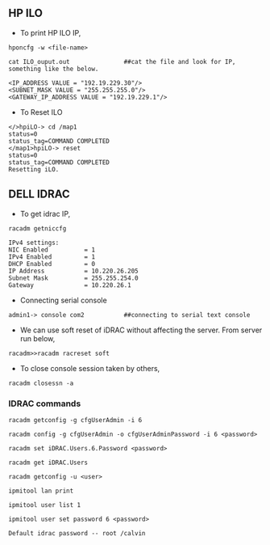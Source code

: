 ## HP ILO

- To print HP ILO IP,

```
hponcfg -w <file-name>
			
cat ILO_ouput.out				##cat the file and look for IP, something like the below.

<IP_ADDRESS VALUE = "192.19.229.30"/>
<SUBNET_MASK VALUE = "255.255.255.0"/>
<GATEWAY_IP_ADDRESS VALUE = "192.19.229.1"/>
```

- To Reset ILO

```
</>hpiLO-> cd /map1
status=0
status_tag=COMMAND COMPLETED
</map1>hpiLO-> reset
status=0
status_tag=COMMAND COMPLETED
Resetting iLO.
```

## DELL IDRAC

- To get idrac IP,
	
```
racadm getniccfg

IPv4 settings:
NIC Enabled          = 1
IPv4 Enabled         = 1
DHCP Enabled         = 0
IP Address           = 10.220.26.205
Subnet Mask          = 255.255.254.0
Gateway              = 10.220.26.1
```

- Connecting serial console

```
admin1-> console com2			##connecting to serial text console
```

- We can use soft reset of iDRAC without affecting the server. From server run below,
		
```
racadm>>racadm racreset soft
```

- To close console session taken by others, 

```
racadm closessn -a
```

### IDRAC commands 

```
racadm getconfig -g cfgUserAdmin -i 6

racadm config -g cfgUserAdmin -o cfgUserAdminPassword -i 6 <password>

racadm set iDRAC.Users.6.Password <password>

racadm get iDRAC.Users

racadm getconfig -u <user>

ipmitool lan print

ipmitool user list 1

ipmitool user set password 6 <password>

Default idrac password -- root /calvin
```

